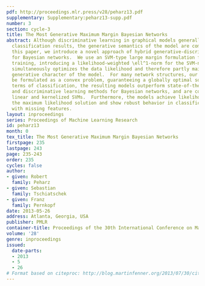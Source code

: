 ```yaml
---
pdf: http://proceedings.mlr.press/v28/peharz13.pdf
supplementary: Supplementary:peharz13-supp.pdf
number: 3
section: cycle-3
title: The Most Generative Maximum Margin Bayesian Networks
abstract: Although discriminative learning in graphical models generally improves
  classification results, the generative semantics of the model are compromised.  In
  this paper, we introduce a novel approach of hybrid generative-discriminative learning
  for Bayesian networks.  We use an SVM-type large margin formulation for discriminative
  training, introducing a likelihood-weighted \ell^1-norm for the SVM-norm-penalization.  This
  simultaneously optimizes the data likelihood and therefore partly maintains the
  generative character of the model.  For many network structures, our method can
  be formulated as a convex problem, guaranteeing a globally optimal solution.  In
  terms of classification, the resulting models outperform state-of-the art generative
  and discriminative learning methods for Bayesian networks, and are comparable with
  linear and kernelized SVMs.  Furthermore, the models achieve likelihoods close to
  the maximum likelihood solution and show robust behavior in classification experiments
  with missing features.
layout: inproceedings
series: Proceedings of Machine Learning Research
id: peharz13
month: 0
tex_title: The Most Generative Maximum Margin Bayesian Networks
firstpage: 235
lastpage: 243
page: 235-243
order: 235
cycles: false
author:
- given: Robert
  family: Peharz
- given: Sebastian
  family: Tschiatschek
- given: Franz
  family: Pernkopf
date: 2013-05-26
address: Atlanta, Georgia, USA
publisher: PMLR
container-title: Proceedings of the 30th International Conference on Machine Learning
volume: '28'
genre: inproceedings
issued:
  date-parts:
  - 2013
  - 5
  - 26
# Format based on citeproc: http://blog.martinfenner.org/2013/07/30/citeproc-yaml-for-bibliographies/
---
```

